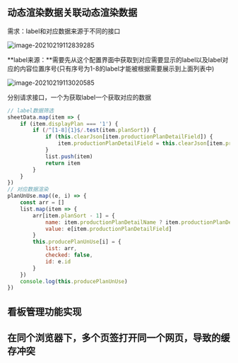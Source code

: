 ## 动态渲染数据关联动态渲染数据

需求：label和对应数据来源于不同的接口

![image-20210219112839285](C:\Users\62624\AppData\Roaming\Typora\typora-user-images\image-20210219112839285.png)

**label来源：**需要先从这个配置界面中获取到对应需要显示的label以及label对应的内容位置序号(只有序号为1-8的label才能被根据需要展示到上面列表中)

![image-20210219113020585](C:\Users\62624\AppData\Roaming\Typora\typora-user-images\image-20210219113020585.png)

分别请求接口，一个为获取label一个获取对应的数据

```javascript
// label数据筛选
sheetData.map(item => {
    if (item.displayPlan === '1') {
        if (/^[1-8]{1}$/.test(item.planSort)) {
            if (this.clearJson[item.productionPlanDetailField]) {
                item.productionPlanDetailField = this.clearJson[item.productionPlanDetailField]
            }
            list.push(item)
            return item
        }
    }
})
// 对应数据渲染
planUnUse.map((e, i) => {
    const arr = []
    list.map(item => {
        arr[item.planSort - 1] = {
            name: item.productionPlanDetailName ? item.productionPlanDetailName : '',
            value: e[item.productionPlanDetailField]
        }
        this.producePlanUnUse[i] = {
            list: arr,
            checked: false,
            id: e.id
        }
    })
    console.log(this.producePlanUnUse)
})
```

## 看板管理功能实现

## 在同个浏览器下，多个页签打开同一个网页，导致的缓存冲突